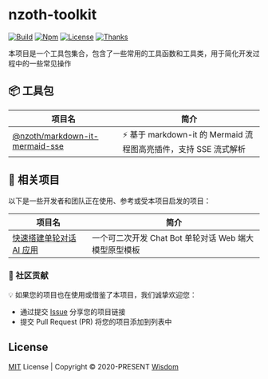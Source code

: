 # nzoth-toolkit

[![Build](https://img.shields.io/badge/build-passing-brightgreen.svg)](https://www.npmjs.com/package/@nzoth/markdown-it-mermaid-sse)
[![Npm](https://img.shields.io/npm/v/@nzoth/markdown-it-mermaid-sse?color=466fe8)](https://www.npmjs.com/package/@nzoth/markdown-it-mermaid-sse)
[![License](https://img.shields.io/github/license/pdsuwwz/nzoth-toolkit?color=466fe8)](https://github.com/pdsuwwz/nzoth-toolkit/blob/main/LICENSE)
[![Thanks](https://badgen.net/badge/thanks/♥/pink)](https://github.com/pdsuwwz)

本项目是一个工具包集合，包含了一些常用的工具函数和工具类，用于简化开发过程中的一些常见操作

## 📦 工具包


| 项目名                                                | 简介                                                                                          |
| ----------------------------------------------------- | --------------------------------------------------------------------------------------------- |
| [@nzoth/markdown-it-mermaid-sse](./packages/core/README.md) | ⚡️ 基于 markdown-it 的 Mermaid 流程图高亮插件，支持 SSE 流式解析 |

## 🌟 相关项目

以下是一些开发者和团队正在使用、参考或受本项目启发的项目：

| 项目名                                                | 简介                                                                                          |
| ----------------------------------------------------- | --------------------------------------------------------------------------------------------- |
| [快速搭建单轮对话 AI 应用](https://github.com/pdsuwwz/chatgpt-vue3-light-mvp) | 一个可二次开发 Chat Bot 单轮对话 Web 端大模型原型模板 |


### 📢 社区贡献

💡 如果您的项目也在使用或借鉴了本项目，我们诚挚欢迎您：

- 通过提交 [Issue](https://github.com/pdsuwwz/nzoth-toolkit/issues) 分享您的项目链接
- 提交 Pull Request (PR) 将您的项目添加到列表中


## License

[MIT](./LICENSE) License | Copyright © 2020-PRESENT [Wisdom](https://github.com/pdsuwwz)

